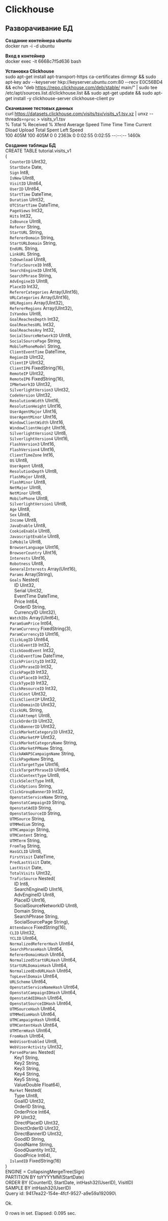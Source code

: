 # Clickhouse

## Разворачивание БД
**Создание контейнера ubuntu** \
docker run -i -d ubuntu

**Вход в контейнер** \
docker exec -it 6668c7f5d636 bash

**Установка Clickhouse** \
sudo apt-get install apt-transport-https ca-certificates dirmngr && sudo apt-key adv --keyserver hkp://keyserver.ubuntu.com:80 --recv E0C56BD4 && echo "deb https://repo.clickhouse.com/deb/stable/ main/" | sudo tee  /etc/apt/sources.list.d/clickhouse.list && sudo apt-get update && sudo apt-get install -y clickhouse-server clickhouse-client pv

**Скачивание тестовых данных** \
curl https://datasets.clickhouse.com/visits/tsv/visits_v1.tsv.xz | unxz --threads=`nproc` > visits_v1.tsv \
  % Total    % Received % Xferd  Average Speed   Time    Time     Time  Current\
                                 Dload  Upload   Total   Spent    Left  Speed\
100  405M  100  405M    0     0  2363k      0  0:02:55  0:02:55 --:--:-- 1460k

**Создание таблицы БД** \
CREATE TABLE tutorial.visits_v1\
(\
    &emsp;`CounterID` UInt32,\
    &emsp;`StartDate` Date,\
    &emsp;`Sign` Int8,\
    &emsp;`IsNew` UInt8,\
    &emsp;`VisitID` UInt64,\
    &emsp;`UserID` UInt64,\
    &emsp;`StartTime` DateTime,\
    &emsp;`Duration` UInt32,\
    &emsp;`UTCStartTime` DateTime,\
    &emsp;`PageViews` Int32,\
    &emsp;`Hits` Int32,\
    &emsp;`IsBounce` UInt8,\
    &emsp;`Referer` String,\
    &emsp;`StartURL` String,\
    &emsp;`RefererDomain` String,\
    &emsp;`StartURLDomain` String,\
    &emsp;`EndURL` String,\
    &emsp;`LinkURL` String,\
    &emsp;`IsDownload` UInt8,\
    &emsp;`TraficSourceID` Int8,\
    &emsp;`SearchEngineID` UInt16,\
    &emsp;`SearchPhrase` String,\
    &emsp;`AdvEngineID` UInt8,\
    &emsp;`PlaceID` Int32,\
    &emsp;`RefererCategories` Array(UInt16),\
    &emsp;`URLCategories` Array(UInt16),\
    &emsp;`URLRegions` Array(UInt32),\
    &emsp;`RefererRegions` Array(UInt32),\
    &emsp;`IsYandex` UInt8,\
    &emsp;`GoalReachesDepth` Int32,\
    &emsp;`GoalReachesURL` Int32,\
    &emsp;`GoalReachesAny` Int32,\
    &emsp;`SocialSourceNetworkID` UInt8,\
    &emsp;`SocialSourcePage` String,\
    &emsp;`MobilePhoneModel` String,\
    &emsp;`ClientEventTime` DateTime,\
    &emsp;`RegionID` UInt32,\
    &emsp;`ClientIP` UInt32,\
    &emsp;`ClientIP6` FixedString(16),\
    &emsp;`RemoteIP` UInt32,\
    &emsp;`RemoteIP6` FixedString(16),\
    &emsp;`IPNetworkID` UInt32,\
    &emsp;`SilverlightVersion3` UInt32,\
    &emsp;`CodeVersion` UInt32,\
    &emsp;`ResolutionWidth` UInt16,\
    &emsp;`ResolutionHeight` UInt16,\
    &emsp;`UserAgentMajor` UInt16,\
    &emsp;`UserAgentMinor` UInt16,\
    &emsp;`WindowClientWidth` UInt16,\
    &emsp;`WindowClientHeight` UInt16,\
    &emsp;`SilverlightVersion2` UInt8,\
    &emsp;`SilverlightVersion4` UInt16,\
    &emsp;`FlashVersion3` UInt16,\
    &emsp;`FlashVersion4` UInt16,\
    &emsp;`ClientTimeZone` Int16,\
    &emsp;`OS` UInt8,\
    &emsp;`UserAgent` UInt8,\
    &emsp;`ResolutionDepth` UInt8,\
    &emsp;`FlashMajor` UInt8,\
    &emsp;`FlashMinor` UInt8,\
    &emsp;`NetMajor` UInt8,\
    &emsp;`NetMinor` UInt8,\
    &emsp;`MobilePhone` UInt8,\
    &emsp;`SilverlightVersion1` UInt8,\
    &emsp;`Age` UInt8,\
    &emsp;`Sex` UInt8,\
    &emsp;`Income` UInt8,\
    &emsp;`JavaEnable` UInt8,\
    &emsp;`CookieEnable` UInt8,\
    &emsp;`JavascriptEnable` UInt8,\
    &emsp;`IsMobile` UInt8,\
    &emsp;`BrowserLanguage` UInt16,\
    &emsp;`BrowserCountry` UInt16,\
    &emsp;`Interests` UInt16,\
    &emsp;`Robotness` UInt8,\
    &emsp;`GeneralInterests` Array(UInt16),\
    &emsp;`Params` Array(String),\
    &emsp;`Goals` Nested(\
        &emsp;&emsp;ID UInt32,\
        &emsp;&emsp;Serial UInt32,\
        &emsp;&emsp;EventTime DateTime,\
        &emsp;&emsp;Price Int64,\
        &emsp;&emsp;OrderID String,\
        &emsp;&emsp;CurrencyID UInt32),\
    &emsp;`WatchIDs` Array(UInt64),\
    &emsp;`ParamSumPrice` Int64,\
    &emsp;`ParamCurrency` FixedString(3),\
    &emsp;`ParamCurrencyID` UInt16,\
    &emsp;`ClickLogID` UInt64,\
    &emsp;`ClickEventID` Int32,\
    &emsp;`ClickGoodEvent` Int32,\
    &emsp;`ClickEventTime` DateTime,\
    &emsp;`ClickPriorityID` Int32,\
    &emsp;`ClickPhraseID` Int32,\
    &emsp;`ClickPageID` Int32,\
    &emsp;`ClickPlaceID` Int32,\
    &emsp;`ClickTypeID` Int32,\
    &emsp;`ClickResourceID` Int32,\
    &emsp;`ClickCost` UInt32,\
    &emsp;`ClickClientIP` UInt32,\
    &emsp;`ClickDomainID` UInt32,\
    &emsp;`ClickURL` String,\
    &emsp;`ClickAttempt` UInt8,\
    &emsp;`ClickOrderID` UInt32,\
    &emsp;`ClickBannerID` UInt32,\
    &emsp;`ClickMarketCategoryID` UInt32,\
    &emsp;`ClickMarketPP` UInt32,\
    &emsp;`ClickMarketCategoryName` String,\
    &emsp;`ClickMarketPPName` String,\
    &emsp;`ClickAWAPSCampaignName` String,\
    &emsp;`ClickPageName` String,\
    &emsp;`ClickTargetType` UInt16,\
    &emsp;`ClickTargetPhraseID` UInt64,\
    &emsp;`ClickContextType` UInt8,\
    &emsp;`ClickSelectType` Int8,\
    &emsp;`ClickOptions` String,\
    &emsp;`ClickGroupBannerID` Int32,\
    &emsp;`OpenstatServiceName` String,\
    &emsp;`OpenstatCampaignID` String,\
    &emsp;`OpenstatAdID` String,\
    &emsp;`OpenstatSourceID` String,\
    &emsp;`UTMSource` String,\
    &emsp;`UTMMedium` String,\
    &emsp;`UTMCampaign` String,\
    &emsp;`UTMContent` String,\
    &emsp;`UTMTerm` String,\
    &emsp;`FromTag` String,\
    &emsp;`HasGCLID` UInt8,\
    &emsp;`FirstVisit` DateTime,\
    &emsp;`PredLastVisit` Date,\
    &emsp;`LastVisit` Date,\
    &emsp;`TotalVisits` UInt32,\
    &emsp;`TraficSource` Nested(\
        &emsp;&emsp;ID Int8,\
        &emsp;&emsp;SearchEngineID UInt16,\
        &emsp;&emsp;AdvEngineID UInt8,\
        &emsp;&emsp;PlaceID UInt16,\
        &emsp;&emsp;SocialSourceNetworkID UInt8,\
        &emsp;&emsp;Domain String,\
        &emsp;&emsp;SearchPhrase String,\
        &emsp;&emsp;SocialSourcePage String),\
    &emsp;`Attendance` FixedString(16),\
    &emsp;`CLID` UInt32,\
    &emsp;`YCLID` UInt64,\
    &emsp;`NormalizedRefererHash` UInt64,\
    &emsp;`SearchPhraseHash` UInt64,\
    &emsp;`RefererDomainHash` UInt64,\
    &emsp;`NormalizedStartURLHash` UInt64,\
    &emsp;`StartURLDomainHash` UInt64,\
    &emsp;`NormalizedEndURLHash` UInt64,\
    &emsp;`TopLevelDomain` UInt64,\
    &emsp;`URLScheme` UInt64,\
    &emsp;`OpenstatServiceNameHash` UInt64,\
    &emsp;`OpenstatCampaignIDHash` UInt64,\
    &emsp;`OpenstatAdIDHash` UInt64,\
    &emsp;`OpenstatSourceIDHash` UInt64,\
    &emsp;`UTMSourceHash` UInt64,\
    &emsp;`UTMMediumHash` UInt64,\
    &emsp;`UTMCampaignHash` UInt64,\
    &emsp;`UTMContentHash` UInt64,\
    &emsp;`UTMTermHash` UInt64,\
    &emsp;`FromHash` UInt64,\
    &emsp;`WebVisorEnabled` UInt8,\
    &emsp;`WebVisorActivity` UInt32,\
    &emsp;`ParsedParams` Nested(\
        &emsp;&emsp;Key1 String,\
        &emsp;&emsp;Key2 String,\
        &emsp;&emsp;Key3 String,\
        &emsp;&emsp;Key4 String,\
        &emsp;&emsp;Key5 String,\
        &emsp;&emsp;ValueDouble Float64),\
    &emsp;`Market` Nested(\
        &emsp;&emsp;Type UInt8,\
        &emsp;&emsp;GoalID UInt32,\
        &emsp;&emsp;OrderID String,\
        &emsp;&emsp;OrderPrice Int64,\
        &emsp;&emsp;PP UInt32,\
        &emsp;&emsp;DirectPlaceID UInt32,\
        &emsp;&emsp;DirectOrderID UInt32,\
        &emsp;&emsp;DirectBannerID UInt32,\
        &emsp;&emsp;GoodID String,\
        &emsp;&emsp;GoodName String,\
        &emsp;&emsp;GoodQuantity Int32,\
        &emsp;&emsp;GoodPrice Int64),\
    &emsp;`IslandID` FixedString(16)\
)\
ENGINE = CollapsingMergeTree(Sign)\
PARTITION BY toYYYYMM(StartDate)\
ORDER BY (CounterID, StartDate, intHash32(UserID), VisitID)\
SAMPLE BY intHash32(UserID)\
Query id: 9417ea22-154e-4fcf-9527-a9e59a192090\

Ok.

0 rows in set. Elapsed: 0.095 sec.
